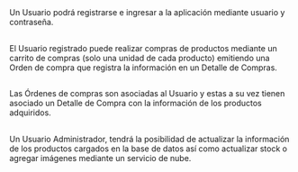 ##
Un Usuario podrá registrarse e ingresar a la aplicación mediante usuario y contraseña.

##
El Usuario registrado puede realizar compras de productos mediante un carrito de compras (solo una unidad de cada producto) emitiendo una Orden de compra que registra la información en un Detalle de Compras.

##
Las Órdenes de compras son asociadas al Usuario y estas a su vez tienen asociado un Detalle de Compra con la información de los productos adquiridos.

##
Un Usuario Administrador, tendrá la posibilidad de actualizar la información de los productos cargados en la base de datos así como actualizar stock o agregar imágenes mediante un servicio de nube.